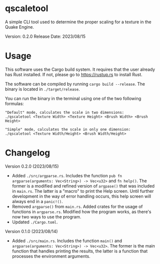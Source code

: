 # qscaletool
A simple CLI tool used to determine the proper scaling for a texture in the Quake Engine.

Version: 0.2.0  Release Date: 2023/08/15


# Usage
This software uses the Cargo build system. It requires that the user already has Rust installed. If not, please go to https://rustup.rs to install Rust.

The software can be compiled by running ``cargo build --release``. The binary is located in ``./target/release``.

You can run the binary in the terminal using one of the two following formulas:

```
"Default" mode, calculates the scale in two dimensions:
./qscaletool <Texture Width> <Texture Height> <Brush Width> <Brush Height>

"Simple" mode, calculates the scale in only one dimension:
./qscaletool <Texture Width/Height> <Brush Width/Height>
```

# Changelog

Version 0.2.0 (2023/08/15)
  - Added ``./src/argparse.rs``. Includes the function ``pub fn argparse(arguments: Vec<String>) -> Vec<u32>`` and ``fn help()``. The former is a modified and refined version of ``argpase()`` that was included in ``main.rs``. The latter is a "macro" to print the Help screen. Until further development in the way of error handling occurs, this help screen will always end in a ``panic!()``.
  - Removed ``argparse()`` from ``main.rs``. Added crates for the usage of functions in ``argparse.rs``. Modified how the program works, as there's now two ways to use the program.
  - Updated ``./Cargo.toml``. 

Version 0.1.0 (2023/08/14)
  - Added ``./src/main.rs``. Includes the function ``main()`` and ``argparse(arguments: Vec<String>) -> Vec<u32>``. The former is the main function that handles printing the results, the latter is a function that processes the environment arguments.


